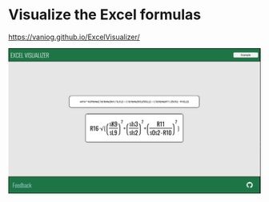 # Visualize the Excel formulas

https://vaniog.github.io/ExcelVisualizer/

![image](img/example.png)
